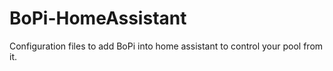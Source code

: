 # BoPi-HomeAssistant
Configuration files to add BoPi into home assistant to control your pool from it.
